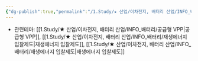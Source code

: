 ```yaml
---
{"dg-publish":true,"permalink":"/1.Study/★ 산업/이차전지, 배터리 산업/INFO_배터리/시장원칙 기반 전력시장 제도개선 제주 시범사업/","created":"2024-11-20T21:02:27.693+09:00","updated":"2025-06-03T20:07:21.540+09:00"}
---
```



- 관련테마: [[1.Study/★ 산업/이차전지, 배터리 산업/INFO_배터리/공급형 VPP\|공급형 VPP]], [[1.Study/★ 산업/이차전지, 배터리 산업/INFO_배터리/재생에너지 입찰제도\|재생에너지 입찰제도]], [[1.Study/★ 산업/이차전지, 배터리 산업/INFO_배터리/재생에너지 입찰제도\|재생에너지 입찰제도]]